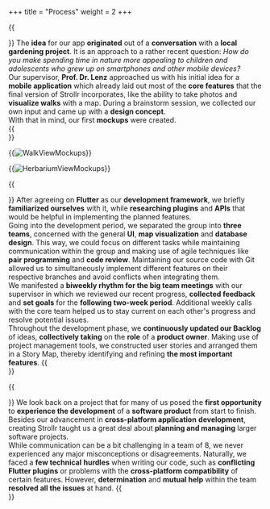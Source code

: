 +++
title = "Process"
weight = 2
+++


{{<section title="Idea">}}
The **idea** for our app **originated** out of a **conversation** with a **local gardening project**. It is an approach to a rather recent question: _How do you make spending time in nature more appealing to children and adolescents who grew up on smartphones and other mobile devices?_ \
Our supervisor, **Prof. Dr. Lenz** approached us with his initial idea for a **mobile application** which already laid out most of the **core features** that the final version of Strollr incorporates, like the ability to take photos and **visualize walks** with a map. 
During a brainstorm session, we collected our own input and came up with a **design concept**. \
With that in mind, our first **mockups** were created.  
{{</section>}}

{{<image src="RouteViewCompilation2.png" alt="WalkViewMockups">}}

{{<image src="HerbariumViewCompilation.png" alt="HerbariumViewMockups">}}

{{<section title="Development">}}
After agreeing on **Flutter** as our **development framework**, we briefly **familiarized ourselves** with it, while **researching plugins** and **APIs** that would be helpful in implementing the planned features. \
Going into the development period, we separated the group into **three teams**, concerned with the general **UI**, **map visualization** and **database design**. 
This way, we could focus on different tasks while maintaining communication within the group and making use of agile techniques like **pair programming** and **code review**. 
Maintaining our source code with Git allowed us to simultaneously implement different features on their respective branches and avoid conflicts when integrating them. \
We manifested a **biweekly rhythm for the big team meetings** with our supervisor in which we reviewed our recent progress, **collected feedback** and **set goals** for the **following two-week period**. 
Additional weekly calls with the core team helped us to stay current on each other's progress and resolve potential issues.\
Throughout the development phase, we **continuously updated our Backlog** of ideas, **collectively taking** on the **role** of a **product owner**. Making use of project management tools, we constructed user stories and arranged them in a Story Map, 
thereby identifying and refining **the most important features**.
{{</section>}}


{{<section title="Reflection">}}
We look back on a project that for many of us posed the **first opportunity** to **experience the development** of a **software product** from start to finish. 
Besides our advancement in **cross-platform application** **development**, creating Strollr taught us a great deal about **planning and managing** larger software projects. \
While communication can be a bit challenging in a team of 8, we never experienced any major misconceptions or disagreements. Naturally, we faced a **few technical** **hurdles** when writing our code, such as **conflicting Flutter plugins** 
or problems with the **cross-platform compatibility** of certain features. However, **determination** and **mutual help** within the team **resolved all the issues** at hand. 
{{</section>}}